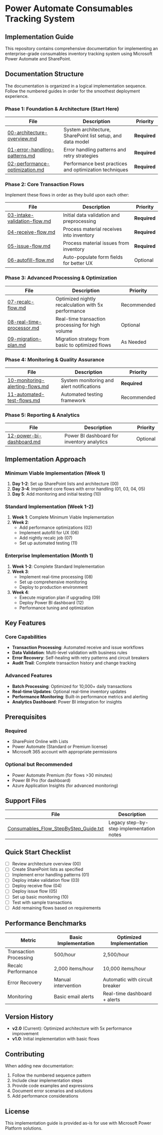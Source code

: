 # Power Automate Consumables Tracking System

## Implementation Guide

This repository contains comprehensive documentation for implementing an enterprise-grade consumables inventory tracking system using Microsoft Power Automate and SharePoint.

## Documentation Structure

The documentation is organized in a logical implementation sequence. Follow the numbered guides in order for the smoothest deployment experience.

### Phase 1: Foundation & Architecture (Start Here)

| File | Description | Priority |
|------|-------------|----------|
| [00-architecture-overview.md](00-architecture-overview.md) | System architecture, SharePoint list setup, and data model | **Required** |
| [01-error-handling-patterns.md](01-error-handling-patterns.md) | Error handling patterns and retry strategies | **Required** |
| [02-performance-optimization.md](02-performance-optimization.md) | Performance best practices and optimization techniques | **Required** |

### Phase 2: Core Transaction Flows

Implement these flows in order as they build upon each other:

| File | Description | Priority |
|------|-------------|----------|
| [03-intake-validation-flow.md](03-intake-validation-flow.md) | Initial data validation and preprocessing | **Required** |
| [04-receive-flow.md](04-receive-flow.md) | Process material receives into inventory | **Required** |
| [05-issue-flow.md](05-issue-flow.md) | Process material issues from inventory | **Required** |
| [06-autofill-flow.md](06-autofill-flow.md) | Auto-populate form fields for better UX | Optional |

### Phase 3: Advanced Processing & Optimization

| File | Description | Priority |
|------|-------------|----------|
| [07-recalc-flow.md](07-recalc-flow.md) | Optimized nightly recalculation with 5x performance | Recommended |
| [08-real-time-processor.md](08-real-time-processor.md) | Real-time transaction processing for high volume | Optional |
| [09-migration-plan.md](09-migration-plan.md) | Migration strategy from basic to optimized flows | As Needed |

### Phase 4: Monitoring & Quality Assurance

| File | Description | Priority |
|------|-------------|----------|
| [10-monitoring-alerting-flows.md](10-monitoring-alerting-flows.md) | System monitoring and alert notifications | **Required** |
| [11-automated-test-flows.md](11-automated-test-flows.md) | Automated testing framework | Recommended |

### Phase 5: Reporting & Analytics

| File | Description | Priority |
|------|-------------|----------|
| [12-power-bi-dashboard.md](12-power-bi-dashboard.md) | Power BI dashboard for inventory analytics | Optional |

## Implementation Approach

### Minimum Viable Implementation (Week 1)

1. **Day 1-2**: Set up SharePoint lists and architecture (00)
2. **Day 3-4**: Implement core flows with error handling (01, 03, 04, 05)
3. **Day 5**: Add monitoring and initial testing (10)

### Standard Implementation (Week 1-2)

1. **Week 1**: Complete Minimum Viable Implementation
2. **Week 2**:
   - Add performance optimizations (02)
   - Implement autofill for UX (06)
   - Add nightly recalc job (07)
   - Set up automated testing (11)

### Enterprise Implementation (Month 1)

1. **Week 1-2**: Complete Standard Implementation
2. **Week 3**:
   - Implement real-time processing (08)
   - Set up comprehensive monitoring
   - Deploy to production environment
3. **Week 4**:
   - Execute migration plan if upgrading (09)
   - Deploy Power BI dashboard (12)
   - Performance tuning and optimization

## Key Features

### Core Capabilities

- **Transaction Processing**: Automated receive and issue workflows
- **Data Validation**: Multi-level validation with business rules
- **Error Recovery**: Self-healing with retry patterns and circuit breakers
- **Audit Trail**: Complete transaction history and change tracking

### Advanced Features

- **Batch Processing**: Optimized for 10,000+ daily transactions
- **Real-time Updates**: Optional real-time inventory updates
- **Performance Monitoring**: Built-in performance metrics and alerting
- **Analytics Dashboard**: Power BI integration for insights

## Prerequisites

### Required

- SharePoint Online with Lists
- Power Automate (Standard or Premium license)
- Microsoft 365 account with appropriate permissions

### Optional but Recommended

- Power Automate Premium (for flows >30 minutes)
- Power BI Pro (for dashboard)
- Azure Application Insights (for advanced monitoring)

## Support Files

| File | Description |
|------|-------------|
| [Consumables_Flow_StepByStep_Guide.txt](Consumables_Flow_StepByStep_Guide.txt) | Legacy step-by-step implementation notes |

## Quick Start Checklist

- [ ] Review architecture overview (00)
- [ ] Create SharePoint lists as specified
- [ ] Implement error handling patterns (01)
- [ ] Deploy intake validation flow (03)
- [ ] Deploy receive flow (04)
- [ ] Deploy issue flow (05)
- [ ] Set up basic monitoring (10)
- [ ] Test with sample transactions
- [ ] Add remaining flows based on requirements

## Performance Benchmarks

| Metric | Basic Implementation | Optimized Implementation |
|--------|---------------------|-------------------------|
| Transaction Processing | 500/hour | 2,500/hour |
| Recalc Performance | 2,000 items/hour | 10,000 items/hour |
| Error Recovery | Manual intervention | Automatic with circuit breaker |
| Monitoring | Basic email alerts | Real-time dashboard + alerts |

## Version History

- **v2.0** (Current): Optimized architecture with 5x performance improvement
- **v1.0**: Initial implementation with basic flows

## Contributing

When adding new documentation:
1. Follow the numbered sequence pattern
2. Include clear implementation steps
3. Provide code examples and expressions
4. Document error scenarios and solutions
5. Add performance considerations

## License

This implementation guide is provided as-is for use with Microsoft Power Platform solutions.

